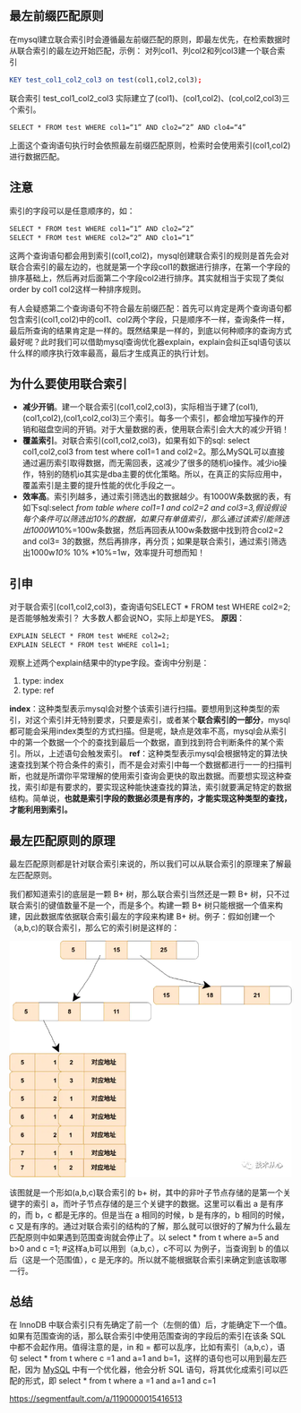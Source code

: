 ## **最左前缀匹配原则**

在mysql建立联合索引时会遵循最左前缀匹配的原则，即最左优先，在检索数据时从联合索引的最左边开始匹配，示例：
对列col1、列col2和列col3建一个联合索引

```cmake
KEY test_col1_col2_col3 on test(col1,col2,col3);
```

联合索引 test_col1_col2_col3 实际建立了(col1)、(col1,col2)、(col,col2,col3)三个索引。

```routeros
SELECT * FROM test WHERE col1=“1” AND clo2=“2” AND clo4=“4”
```

上面这个查询语句执行时会依照最左前缀匹配原则，检索时会使用索引(col1,col2)进行数据匹配。

## **注意**

索引的字段可以是任意顺序的，如：

```routeros
SELECT * FROM test WHERE col1=“1” AND clo2=“2”
SELECT * FROM test WHERE col2=“2” AND clo1=“1”
```

这两个查询语句都会用到索引(col1,col2)，mysql创建联合索引的规则是首先会对联合合索引的最左边的，也就是第一个字段col1的数据进行排序，在第一个字段的排序基础上，然后再对后面第二个字段col2进行排序。其实就相当于实现了类似 order by col1 col2这样一种排序规则。

有人会疑惑第二个查询语句不符合最左前缀匹配：首先可以肯定是两个查询语句都包含索引(col1,col2)中的col1、col2两个字段，只是顺序不一样，查询条件一样，最后所查询的结果肯定是一样的。既然结果是一样的，到底以何种顺序的查询方式最好呢？此时我们可以借助mysql查询优化器explain，explain会纠正sql语句该以什么样的顺序执行效率最高，最后才生成真正的执行计划。



## **为什么要使用联合索引**

- **减少开销**。建一个联合索引(col1,col2,col3)，实际相当于建了(col1),(col1,col2),(col1,col2,col3)三个索引。每多一个索引，都会增加写操作的开销和磁盘空间的开销。对于大量数据的表，使用联合索引会大大的减少开销！
- **覆盖索引**。对联合索引(col1,col2,col3)，如果有如下的sql: select col1,col2,col3 from test where col1=1 and col2=2。那么MySQL可以直接通过遍历索引取得数据，而无需回表，这减少了很多的随机io操作。减少io操作，特别的随机io其实是dba主要的优化策略。所以，在真正的实际应用中，覆盖索引是主要的提升性能的优化手段之一。
- **效率高**。索引列越多，通过索引筛选出的数据越少。有1000W条数据的表，有如下sql:select *from table where col1=1 and col2=2 and col3=3,假设假设每个条件可以筛选出10%的数据，如果只有单值索引，那么通过该索引能筛选出1000W*10%=100w条数据，然后再回表从100w条数据中找到符合col2=2 and col3= 3的数据，然后再排序，再分页；如果是联合索引，通过索引筛选出1000w*10%* 10% *10%=1w，效率提升可想而知！

## **引申**

对于联合索引(col1,col2,col3)，查询语句SELECT * FROM test WHERE col2=2;是否能够触发索引？
大多数人都会说NO，实际上却是YES。
**原因**：

```n1ql
EXPLAIN SELECT * FROM test WHERE col2=2;
EXPLAIN SELECT * FROM test WHERE col1=1;
```

观察上述两个explain结果中的type字段。查询中分别是：

1. type: index
2. type: ref

**index**：这种类型表示mysql会对整个该索引进行扫描。要想用到这种类型的索引，对这个索引并无特别要求，只要是索引，或者某个**联合索引的一部分**，mysql都可能会采用index类型的方式扫描。但是呢，缺点是效率不高，mysql会从索引中的第一个数据一个个的查找到最后一个数据，直到找到符合判断条件的某个索引。所以，上述语句会触发索引。
**ref**：这种类型表示mysql会根据特定的算法快速查找到某个符合条件的索引，而不是会对索引中每一个数据都进行一一的扫描判断，也就是所谓你平常理解的使用索引查询会更快的取出数据。而要想实现这种查找，索引却是有要求的，要实现这种能快速查找的算法，索引就要满足特定的数据结构。简单说，**也就是索引字段的数据必须是有序的，才能实现这种类型的查找，才能利用到索引。**



## **最左匹配原则的原理** 

最左匹配原则都是针对联合索引来说的，所以我们可以从联合索引的原理来了解最左匹配原则。

我们都知道索引的底层是一颗 B+ 树，那么联合索引当然还是一颗 B+ 树，只不过联合索引的键值数量不是一个，而是多个。构建一颗 B+ 树只能根据一个值来构建，因此数据库依据联合索引最左的字段来构建 B+ 树。例子：假如创建一个（a,b,c)的联合索引，那么它的索引树是这样的：

![img](oyyko.assets/1620.png)

该图就是一个形如(a,b,c)联合索引的 b+ 树，其中的非叶子节点存储的是第一个关键字的索引 a，而叶子节点存储的是三个关键字的数据。这里可以看出 a 是有序的，而 b，c 都是无序的。但是当在 a 相同的时候，b 是有序的，b 相同的时候，c 又是有序的。通过对联合索引的结构的了解，那么就可以很好的了解为什么最左匹配原则中如果遇到范围查询就会停止了。以 select * from t where a=5 and b>0 and c =1; #这样a,b可以用到（a,b,c），c不可以 为例子，当查询到 b 的值以后（这是一个范围值），c 是无序的。所以就不能根据联合索引来确定到底该取哪一行。

## **总结** 

在 InnoDB 中联合索引只有先确定了前一个（左侧的值）后，才能确定下一个值。如果有范围查询的话，那么联合索引中使用范围查询的字段后的索引在该条 SQL 中都不会起作用。值得注意的是，in 和 = 都可以乱序，比如有索引（a,b,c），语句 select * from t where c =1 and a=1 and b=1，这样的语句也可以用到最左匹配，因为 [MySQL](https://cloud.tencent.com/product/cdb?from=10680) 中有一个优化器，他会分析 SQL 语句，将其优化成索引可以匹配的形式，即 select * from t where a =1 and a=1 and c=1



https://segmentfault.com/a/1190000015416513